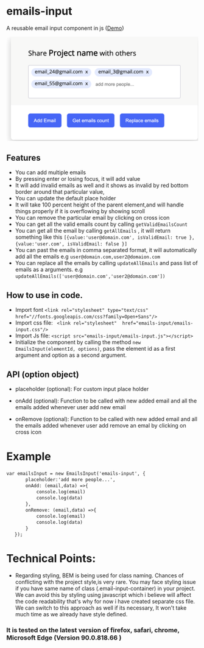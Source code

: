 # emails-input
A reusable email input component in js ([Demo](https://irfanbsse2060.github.io/emails-input/))


![Example](images/example.png)

## Features
- You can add multiple emails
- By pressing enter or losing focus, it will add value
- It will add invalid emails as well and it shows as invalid by red bottom border around that particular value,
- You can update the default place holder
- It will take 100 percent height of the parent element,and will handle things properly if it is overflowing by showing scroll
- You can remove the particular email by clicking on cross icon
- You can get all the valid emails count by calling `getValidEmailsCount`
- You can get all the email by calling `getAllEmails` ,
 it will return something like this `[{value:'user@domain.com', isValidEmail: true }, {value:'user.com', isValidEmail: false }]`
- You can past the emails in comma separated format, it will automatically add all the emails e.g `user@domain.com,user2@domaion.com`
- You can replace all the emails by calling `updateAllEmails` and pass list of emails as a arguments. 
e.g `updateAllEmails(['user@domain.com','user2@domain.com'])`

## How to use in code.
- Import font `<link rel="stylesheet" type="text/css" href="//fonts.googleapis.com/css?family=Open+Sans"/>`
- Import css file: ` <link rel="stylesheet"  href="emails-input/emails-input.css"/>`
- Import Js file: `<script src="emails-input/emails-input.js"></script>`
- Initialize the component by calling the method  `new EmailsInput(elementId, options)`,
 pass the element id as a first argument and option as a second argument.

 

## API (option object)
- placeholder (optional): For custom input place holder

- onAdd (optional):  Function to be called with new added email and all the emails added whenever
       user add new email
- onRemove (optional): Function to be called with new added email and all the emails added whenever
                                 user add remove an emal by clicking on cross icon       
       
# Example
```
var emailsInput = new EmailsInput('emails-input', {
       placeholder:'add more people...',
       onAdd: (email,data) =>{
           console.log(email)
           console.log(data)
       },
       onRemove: (email,data) =>{
           console.log(email)
           console.log(data)
       }
   });
```

# Technical Points:
-  Regarding styling, BEM is being used for class naming. Chances of conflicting with the project style,is very rare.
  You may face styling issue if you have same name of class (.email-input-container) in your project.
  We can avoid this by styling using javascript which i believe will affect the code readability that's why for now
  i have created separate css file. We can switch to this approach as well if its necessary, It won't take much time as we already have style defined.

### It is tested on the latest version of  firefox, safari, chrome, Microsoft Edge (Version 90.0.818.66 )
